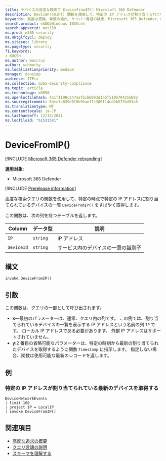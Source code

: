 ```yaml
---
title: デバイスの高度な検索で DeviceFromIP() Microsoft 365 Defender
description: DeviceFromIP() 関数を使用して、特定の IP アドレスが割り当てられているデバイスを取得する方法について説明します。
keywords: 高度な狩猟、脅威の検出、サイバー脅威の検出、Microsoft 365 Defender、microsoft 365、m365、検索、クエリ、テレメトリ、スキーマ参照、kusto、device、devicefromIP、function、enrichment
search.product: eADQiWindows 10XVcnh
search.appverid: met150
ms.prod: m365-security
ms.mktglfcycl: deploy
ms.sitesec: library
ms.pagetype: security
f1.keywords:
- NOCSH
ms.author: maccruz
author: schmurky
ms.localizationpriority: medium
manager: dansimp
audience: ITPro
ms.collection: m365-security-compliance
ms.topic: article
ms.technology: m365d
ms.openlocfilehash: 4a1f1198c247aefbcbb093d1a5f5105704255692
ms.sourcegitcommit: 6dcc3b039e0f0b9bae17c386f14ed2b577b453a6
ms.translationtype: MT
ms.contentlocale: ja-JP
ms.lasthandoff: 12/15/2021
ms.locfileid: "61531581"
---
```

# <a name="devicefromip"></a>DeviceFromIP()

[!INCLUDE [Microsoft 365 Defender rebranding](../includes/microsoft-defender.md)]


**適用対象:**
- Microsoft 365 Defender


[!INCLUDE [Prerelease information](../includes/prerelease.md)]


高度な検索クエリの関数を使用して、特定の時点で特定の IP アドレスに割り当てられているデバイスの一覧 `DeviceFromIP()` をすばやく取得します。 [](advanced-hunting-overview.md) 

この関数は、次の列を持つテーブルを返します。

| Column | データ型 | 説明 |
|------------|-------------|-------------|
| `IP` | `string` | IP アドレス  |
| `DeviceId` | `string` | サービス内のデバイスの一意の識別子 |


## <a name="syntax"></a>構文

```kusto
invoke DeviceFromIP()
```

## <a name="arguments"></a>引数

この関数は、クエリの一部として呼び出されます。

- **x**—最初のパラメーターは、通常、クエリ内の列です。 この例では、割り当てられているデバイスの一覧を表示する IP アドレスという名前の列 `IP` です。 ローカル IP アドレスである必要があります。 外部 IP アドレスはサポートされていません。
- **y**:2 番目の省略可能なパラメーターは、特定の時刻から最新の割り当てられたデバイスを取得するように関数 `Timestamp` に指示します。 指定しない場合、関数は使用可能な最新のレコードを返します。

## <a name="example"></a>例


### <a name="get-the-latest-devices-that-have-been-assigned-specific-ip-addresses"></a>特定の IP アドレスが割り当てられている最新のデバイスを取得する

```kusto
DeviceNetworkEvents 
| limit 100 
| project IP = LocalIP 
| invoke DeviceFromIP()
```

## <a name="related-topics"></a>関連項目
- [高度な追求の概要](advanced-hunting-overview.md)
- [クエリ言語の説明](advanced-hunting-query-language.md)
- [スキーマを理解する](advanced-hunting-schema-tables.md)
